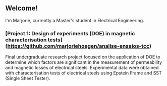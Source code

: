 ## Welcome!

I'm Marjorie, currently a Master's student in Electrical Engineering.

### [Project 1: Design of experiments (DOE) in magnetic characterisation tests] (https://github.com/marjoriehoegen/analise-ensaios-tcc)

 Final undergraduate research project focused on the application of DOE to determine which factors are significant in the measurement of permeability and magnetic losses of electrical steels. Experimental data were obtained with characterisation tests of electrical steels using Epstein Frame and SST (Single Sheet Tester).
